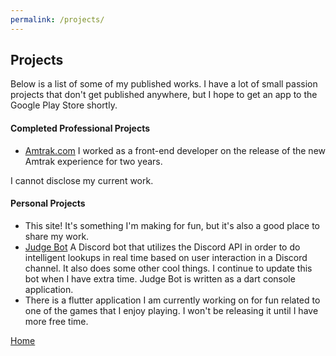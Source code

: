 ```yaml
---
permalink: /projects/
---
```


## Projects

Below is a list of some of my published works. I have a lot of small passion projects that don't get published anywhere, but I hope to get an app to the Google Play Store shortly.

#### Completed Professional Projects

 - [Amtrak.com](https://www.amtrak.com/) I worked as a front-end developer on the release of the new Amtrak experience for two years.
 
 I cannot disclose my current work.

#### Personal Projects

 - This site! It's something I'm making for fun, but it's also a good place to share my work.
 - [Judge Bot](https://github.com/AKrotchko/judge_bot) A Discord bot that utilizes the Discord API in order to do intelligent lookups in real time based on user interaction in a Discord channel. It also does some other cool things. I continue to update this bot when I have extra time. Judge Bot is written as a dart console application.
 - There is a flutter application I am currently working on for fun related to one of the games that I enjoy playing. I won't be releasing it until I have more free time. 

 [Home](/)
